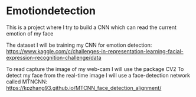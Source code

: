# Emotiondetection
This is a project where I try to build a CNN which can read the current emotion of my face

The dataset I will be training my CNN for emotion detection: 
https://www.kaggle.com/c/challenges-in-representation-learning-facial-expression-recognition-challenge/data

To read capture the image of my web-cam I will use the package CV2
To detect my face from the real-time image I will use a face-detection network called MTNCNN:
https://kpzhang93.github.io/MTCNN_face_detection_alignment/
